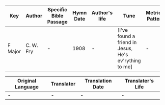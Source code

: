 Key | Author   | Specific Bible Passage     |Hymn Date |Author's life |Tune |Metrical Pattern   |Composer/Source
-- | --------- | ---------------------------|----------|--------------|-----|-------------------|-------------  
F Major |C. W. Fry |- |1908 |- |[I've found a friend in Jesus, He's ev'rything to me] |- |-

Original Language | Translater | Translation Date   | Translater's Life  
----------------- | --------- | --------------------|-------------     
\- |- |- |-
